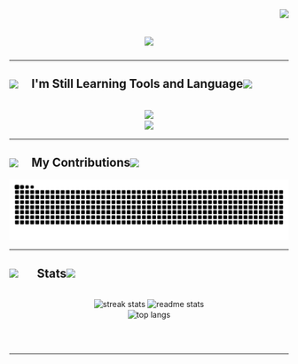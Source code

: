 <img align="right" src="https://visitor-badge.laobi.icu/badge?page_id=radityatamanugraha.radityatamanugraha" />

<h1 align="center">
    <img src="https://readme-typing-svg.herokuapp.com/?font=Righteous&size=35&center=true&vCenter=true&width=850&height=80&duration=3000&lines=Hello+Everyone!+👋;+I'm+Radityatama+Nugraha!&color=1E90FF" />
</h1>

<hr/>

<h2 align="center">
   <span style="display: flex; align-items: center;">
  <img src="https://raw.githubusercontent.com/Tarikul-Islam-Anik/Telegram-Animated-Emojis/main/Objects/Toolbox.webp" width="40" />
  I'm Still Learning Tools and Language
  <img src="https://raw.githubusercontent.com/Tarikul-Islam-Anik/Telegram-Animated-Emojis/main/Objects/Toolbox.webp" width="40" />
</span>
</h2>

<br/>

<div align="center">
      <img src="https://skillicons.dev/icons?i=vscode,git,github,bootstrap,figma,mysql," />
<br>  <img src="https://skillicons.dev/icons?i=html,css,javascript,php,python,java," />
</div>

<hr/>

<div align="center">
  <h2>
<span style="display: flex; align-items: center;">
  <img src="https://media0.giphy.com/media/v1.Y2lkPTc5MGI3NjExdTY5bzhtNTIyeWE0dXJ0enZwMHp5emE1a20zOTdwZmdmeDIzN3BwcCZlcD12MV9pbnRlcm5hbF9naWZfYnlfaWQmY3Q9cw/EHi4p5Frxw2FA2m72S/giphy.gif" width="40" />
  My Contributions
  <img src="https://media0.giphy.com/media/v1.Y2lkPTc5MGI3NjExdTY5bzhtNTIyeWE0dXJ0enZwMHp5emE1a20zOTdwZmdmeDIzN3BwcCZlcD12MV9pbnRlcm5hbF9naWZfYnlfaWQmY3Q9cw/EHi4p5Frxw2FA2m72S/giphy.gif" width="40" />
</span>
</h2>
 
<picture>
  <source media="(prefers-color-scheme: dark)" srcset="https://raw.githubusercontent.com/radityatamanugraha/radityatamanugraha/output/github-contribution-grid-snake-dark.svg">
  <source media="(prefers-color-scheme: light)" srcset="https://raw.githubusercontent.com/radityatamanugraha/radityatamanugraha/output/github-contribution-grid-snake.svg">
  <img alt="github contribution grid snake animation" src="https://raw.githubusercontent.com/radityatamanugraha/radityatamanugraha/output/github-contribution-grid-snake.svg">
</picture>

<br/>
<hr/>

<h2 align="center">
    <span style="display: flex; align-items: center;">
  <img src="https://media3.giphy.com/media/v1.Y2lkPTc5MGI3NjExaWE2cHFxZGFicDdyeDd2YjRrdXRlNmNlbnp0Y2Y2cGZ3dDFxODM3eSZlcD12MV9pbnRlcm5hbF9naWZfYnlfaWQmY3Q9cw/LlngFXftGiC6Ha4Wit/giphy.gif" width="50" />
  Stats
  <img src="https://media3.giphy.com/media/v1.Y2lkPTc5MGI3NjExaWE2cHFxZGFicDdyeDd2YjRrdXRlNmNlbnp0Y2Y2cGZ3dDFxODM3eSZlcD12MV9pbnRlcm5hbF9naWZfYnlfaWQmY3Q9cw/LlngFXftGiC6Ha4Wit/giphy.gif" width="50" />
</span>
</h2>

<br>
<div align=center>
  <img width=390 src="https://github-readme-streak-stats-salesp07.vercel.app/?user=radityatamanugraha&count_private=true&theme=react&border_radius=10" alt="streak stats"/>
  <img width=390 src="https://github-readme-stats-salesp07.vercel.app/api?username=radityatamanugraha&count_private=true&show_icons=true&theme=react&rank_icon=github&border_radius=10" alt="readme stats" />
  <br/>
  <img width=325 align="center" src="https://github-readme-stats-salesp07.vercel.app/api/top-langs/?username=radityatamanugraha&hide=HTML&langs_count=8&layout=compact&theme=react&border_radius=10&size_weight=0.5&count_weight=0.5&exclude_repo=github-readme-stats" alt="top langs" />
</div>

<br/><br/>

<hr/>
<br/>

